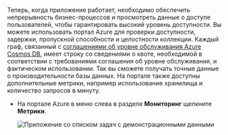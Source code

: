 Теперь, когда приложение работает, необходимо обеспечить непрерывность бизнес-процессов и просмотреть данные о доступе пользователей, чтобы гарантировать высокий уровень доступности. Вы можете использовать портал Azure для проверки доступности, задержки, пропускной способности и целостности коллекции. Каждый граф, связанный с [соглашениями об уровне обслуживания Azure Cosmos DB](https://azure.microsoft.com/support/legal/sla/documentdb/), имеет строку со сведениями о квоте, необходимой в соответствии с требованиями соглашения об уровне обслуживания, и фактическом использовании. Так вы сможете получать точные данные о производительности базы данных. На портале также доступны дополнительные метрики, например использование хранилища и количество запросов в минуту.

* На портале Azure в меню слева в разделе **Мониторинг** щелкните **Метрики**.

   ![Приложение со списком задач с демонстрационными данными](./media/cosmos-db-tutorial-review-slas/azure-cosmosdb-portal-metrics-slas.png)